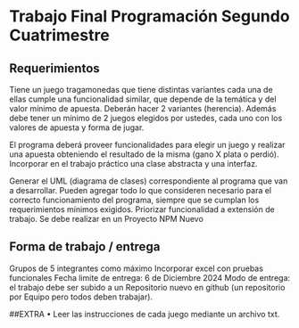 # Trabajo Final Programación Segundo Cuatrimestre

## Requerimientos
Tiene un juego tragamonedas que tiene distintas variantes cada una de ellas cumple una funcionalidad similar, 
que depende de la temática y del valor mínimo de apuesta. Deberán hacer 2 variantes (herencia). Además debe tener un mínimo de 2 juegos
elegidos por ustedes, cada uno con los valores de apuesta y forma de jugar.

El programa deberá proveer funcionalidades para elegir un juego y realizar una apuesta obteniendo el resultado de la misma 
(gano X plata o perdió).
Incorporar en el trabajo práctico una clase abstracta y una interfaz.

Generar el UML (diagrama de clases) correspondiente al programa que van a desarrollar.
Pueden agregar todo lo que consideren necesario para el correcto funcionamiento del programa, siempre que se cumplan los requerimientos 
mínimos exigidos. Priorizar funcionalidad a extensión de trabajo. Se debe realizar en un Proyecto NPM Nuevo

## Forma de trabajo / entrega
Grupos de 5 integrantes como máximo 
Incorporar excel con pruebas funcionales 
Fecha limite de entrega: 6 de Diciembre 2024
Modo de entrega: el trabajo debe ser subido a un
Repositorio nuevo en github (un repositorio por Equipo pero todos deben trabajar).

##EXTRA
• Leer las instrucciones de cada juego mediante un 
archivo txt.
